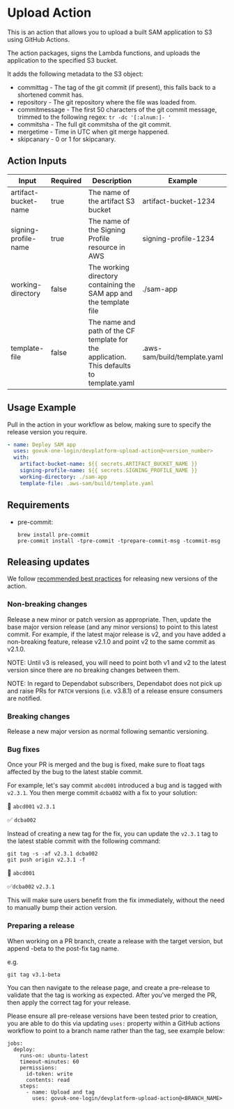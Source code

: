 # Upload Action

This is an action that allows you to upload a built SAM application to S3 using GitHub Actions.

The action packages, signs the Lambda functions, and uploads the application to the specified S3 bucket.

It adds the following metadata to the S3 object:

- committag - The tag of the git commit (if present), this falls back to a shortened commit has.
- repository - The git repository where the file was loaded from.
- commitmessage - The first 50 characters of the git commit message, trimmed to the following regex: `tr -dc '[:alnum:]- '`
- commitsha - The full git commitsha of the git commit.
- mergetime - Time in UTC when git merge happened.
- skipcanary - 0 or 1 for skipcanary.

## Action Inputs

| Input                | Required | Description                                                                              | Example                             |
|----------------------|----------|------------------------------------------------------------------------------------------|-------------------------------------|
| artifact-bucket-name | true     | The name of the artifact S3 bucket                                                       | artifact-bucket-1234                |
| signing-profile-name | true     | The name of the Signing Profile resource in AWS                                          | signing-profile-1234                |
| working-directory    | false    | The working directory containing the SAM app and the template file                       | ./sam-app                           |
| template-file        | false    | The name and path of the CF template for the application. This defaults to template.yaml | .aws-sam/build/template.yaml        |

## Usage Example

Pull in the action in your workflow as below, making sure to specify the release version you require.

```yaml
- name: Deploy SAM app
  uses: govuk-one-login/devplatform-upload-action@<version_number>
  with:
    artifact-bucket-name: ${{ secrets.ARTIFACT_BUCKET_NAME }}
    signing-profile-name: ${{ secrets.SIGNING_PROFILE_NAME }}
    working-directory: ./sam-app
    template-file: .aws-sam/build/template.yaml
```

## Requirements

- pre-commit:

  ```shell
  brew install pre-commit
  pre-commit install -tpre-commit -tprepare-commit-msg -tcommit-msg
  ```

## Releasing updates

We follow [recommended best practices](https://docs.github.com/en/actions/creating-actions/releasing-and-maintaining-actions) for releasing new versions of the action.

### Non-breaking changes

Release a new minor or patch version as appropriate. Then, update the base major version release (and any minor versions)
to point to this latest commit. For example, if the latest major release is v2, and you have added a non-breaking feature,
release v2.1.0 and point v2 to the same commit as v2.1.0.

NOTE: Until v3 is released, you will need to point both v1 and v2 to the latest version since there are no breaking changes between them.

NOTE: In regard to Dependabot subscribers, Dependabot does not pick up and raise PRs for `PATCH` versions (i.e. v3.8.1) of a release ensure consumers are notified.

### Breaking changes

Release a new major version as normal following semantic versioning.

### Bug fixes

Once your PR is merged and the bug is fixed, make sure to float tags affected by the bug to the latest stable commit.

For example, let's say commit `abcd001` introduced a bug and is tagged with `v2.3.1`.  You then merge commit `dcba002` with a fix to your solution:

:bug: `abcd001` `v2.3.1`

:white_check_mark: `dcba002`

Instead of creating a new tag for the fix, you can update the `v2.3.1` tag to the latest stable commit with the following command:
```
git tag -s -af v2.3.1 dcba002
git push origin v2.3.1 -f
```

:bug: `abcd001`

:white_check_mark:`dcba002` `v2.3.1`

This will make sure users benefit from the fix immediately, without the need to manually bump their action version.

### Preparing a release

When working on a PR branch, create a release with the target version, but append -beta to the post-fix tag name.

e.g.

`git tag v3.1-beta`

You can then navigate to the release page, and create a pre-release to validate that the tag is working as expected.
After you've merged the PR, then apply the correct tag for your release.

Please ensure all pre-release versions have been tested prior to creation, you are able to do this via updating `uses:`
property within a GitHub actions workflow to point to a branch name rather than the tag, see example below:

```
jobs:
  deploy:
    runs-on: ubuntu-latest
    timeout-minutes: 60
    permissions:
      id-token: write
      contents: read
    steps:
      - name: Upload and tag
        uses: govuk-one-login/devplatform-upload-action@<BRANCH_NAME>
```
